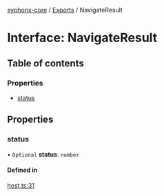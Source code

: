 [syphonx-core](../README.md) / [Exports](../modules.md) / NavigateResult

# Interface: NavigateResult

## Table of contents

### Properties

- [status](NavigateResult.md#status)

## Properties

### status

• `Optional` **status**: `number`

#### Defined in

[host.ts:31](https://github.com/dtempx/syphonx-core/blob/6f11d82/host.ts#L31)
